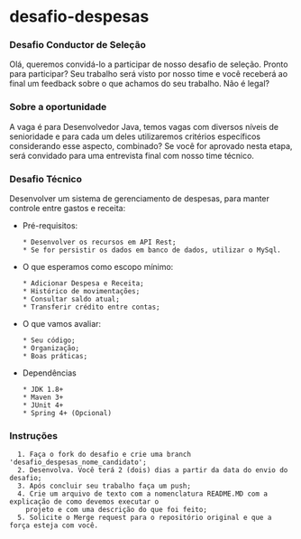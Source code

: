 # desafio-despesas

### Desafio Conductor de Seleção 
Olá, queremos convidá-lo a participar de nosso desafio de seleção.  Pronto para participar? Seu trabalho será visto por nosso time e você receberá ao final um feedback sobre o que achamos do seu trabalho. Não é legal?

### Sobre a oportunidade 
A vaga é para Desenvolvedor Java, temos vagas com diversos níveis de senioridade e para cada um deles utilizaremos critérios específicos considerando esse aspecto, combinado? 
Se você for aprovado nesta etapa, será convidado para uma entrevista final com nosso time técnico.

### Desafio Técnico
  Desenvolver um sistema de gerenciamento de despesas, para manter controle entre gastos e receita:
  - Pré-requisitos:
    ```
    * Desenvolver os recursos em API Rest;
    * Se for persistir os dados em banco de dados, utilizar o MySql.
    ```

  - O que esperamos como escopo mínimo:
    ```
    * Adicionar Despesa e Receita;
    * Histórico de movimentações;
    * Consultar saldo atual;
    * Transferir crédito entre contas;
    ```
    
  - O que vamos avaliar:
    ```
    * Seu código; 
    * Organização;
    * Boas práticas;
    ```

  - Dependências
    ```
    * JDK 1.8+
    * Maven 3+
    * JUnit 4+
    * Spring 4+ (Opcional)
    ```

### Instruções
      1. Faça o fork do desafio e crie uma branch 'desafio_despesas_nome_candidato';
      2. Desenvolva. Você terá 2 (dois) dias a partir da data do envio do desafio; 
      3. Após concluir seu trabalho faça um push; 
      4. Crie um arquivo de texto com a nomenclatura README.MD com a explicação de como devemos executar o 
        projeto e com uma descrição do que foi feito; 
      5. Solicite o Merge request para o repositório original e que a força esteja com você.

